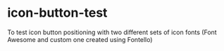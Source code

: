 # icon-button-test

To test icon button positioning with two different sets of icon fonts (Font Awesome and custom one created using Fontello)
